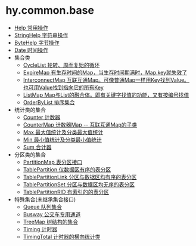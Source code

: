 # hy.common.base



* [Help 常用操作](src/org/hy/common/Help.java)
* [StringHelp 字符串操作](src/org/hy/common/StringHelp.java)
* [ByteHelp 字节操作](src/org/hy/common/ByteHelp.java)
* [Date 时间操作](src/org/hy/common/Date.java)
* 集合类
    * [CycleList 轮转、周而复始的循环](src/org/hy/common/CycleList.java)
    * [ExpireMap 有生存时间的Map，当生存时间期满时，Map.key就失效了](src/org/hy/common/ExpireMap.java)
    * [InterconnectMap 互联互通Map。可像普通Map一样用Key找到Value。也可用Value找到指向它的所有Key](src/org/hy/common/InterconnectMap.java)
    * [ListMap Map与List的融合体。即有关键字找值的功能，又有按编号找值](src/org/hy/common/ListMap.java)
    * [OrderByList 排序集合](src/org/hy/common/OrderByList.java)
* 统计类的集合
    * [Counter 计数器](src/org/hy/common/Counter.java)
    * [CounterMap 计数器Map -- 互联互通Map的子类](src/org/hy/common/CounterMap.java)
    * [Max 最大值统计及分类最大值统计](src/org/hy/common/Max.java)
    * [Min 最小值统计及分类最小值统计](src/org/hy/common/Min.java)
    * [Sum 合计器](src/org/hy/common/Sum.java)
* 分区类的集合
    * [PartitionMap 表分区接口](src/org/hy/common/PartitionMap.java)
    * [TablePartition 仅数据区有序的表分区](src/org/hy/common/TablePartition.java)
    * [TablePartitionLink 分区与数据区均有序的表分区](src/org/hy/common/TablePartitionLink.java)
    * [TablePartitionSet 分区与数据区均无序的表分区](src/org/hy/common/TablePartitionSet.java)
    * [TablePartitionRID 有索引的的表分区](src/org/hy/common/TablePartitionRID.java)
* 特殊集合(未继承集合接口)
    * [Queue 队列集合](src/org/hy/common/Queue.java)
    * [Busway 公交车专用通道](src/org/hy/common/Busway.java)
    * [TreeMap 树结构的集合](src/org/hy/common/TreeMap.java)
    * [Timing 计时器](src/org/hy/common/Timing.java)
    * [TimingTotal 计时器的横向统计类](src/org/hy/common/TimingTotal.java)
